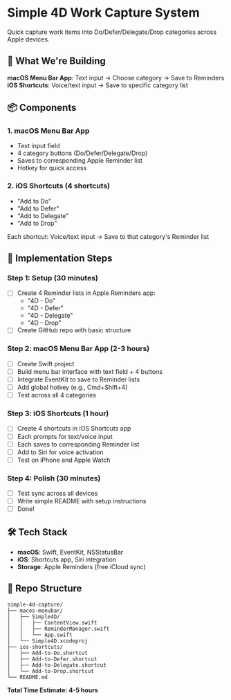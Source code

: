 # Simple 4D Work Capture System

Quick capture work items into Do/Defer/Delegate/Drop categories across Apple devices.

## 🎯 What We're Building

**macOS Menu Bar App**: Text input → Choose category → Save to Reminders
**iOS Shortcuts**: Voice/text input → Save to specific category list

## 📦 Components

### 1. macOS Menu Bar App
- Text input field
- 4 category buttons (Do/Defer/Delegate/Drop)
- Saves to corresponding Apple Reminder list
- Hotkey for quick access

### 2. iOS Shortcuts (4 shortcuts)
- "Add to Do" 
- "Add to Defer"
- "Add to Delegate" 
- "Add to Drop"

Each shortcut: Voice/text input → Save to that category's Reminder list

## 🚀 Implementation Steps

### Step 1: Setup (30 minutes)
- [ ] Create 4 Reminder lists in Apple Reminders app:
  - "4D - Do"
  - "4D - Defer" 
  - "4D - Delegate"
  - "4D - Drop"
- [ ] Create GitHub repo with basic structure

### Step 2: macOS Menu Bar App (2-3 hours)
- [ ] Create Swift project
- [ ] Build menu bar interface with text field + 4 buttons
- [ ] Integrate EventKit to save to Reminder lists
- [ ] Add global hotkey (e.g., Cmd+Shift+4)
- [ ] Test across all 4 categories

### Step 3: iOS Shortcuts (1 hour)
- [ ] Create 4 shortcuts in iOS Shortcuts app
- [ ] Each prompts for text/voice input
- [ ] Each saves to corresponding Reminder list
- [ ] Add to Siri for voice activation
- [ ] Test on iPhone and Apple Watch

### Step 4: Polish (30 minutes)
- [ ] Test sync across all devices
- [ ] Write simple README with setup instructions
- [ ] Done!

## 🛠 Tech Stack
- **macOS**: Swift, EventKit, NSStatusBar
- **iOS**: Shortcuts app, Siri integration
- **Storage**: Apple Reminders (free iCloud sync)

## 📁 Repo Structure
```
simple-4d-capture/
├── macos-menubar/
│   ├── Simple4D/
│   │   ├── ContentView.swift
│   │   ├── ReminderManager.swift
│   │   └── App.swift
│   └── Simple4D.xcodeproj
├── ios-shortcuts/
│   ├── Add-to-Do.shortcut
│   ├── Add-to-Defer.shortcut
│   ├── Add-to-Delegate.shortcut
│   └── Add-to-Drop.shortcut
└── README.md
```

**Total Time Estimate: 4-5 hours**
